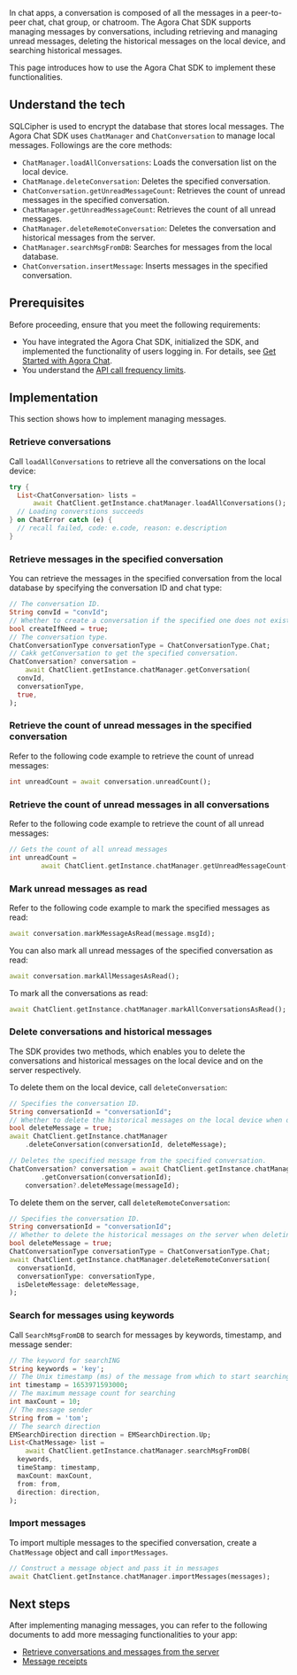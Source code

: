 In chat apps, a conversation is composed of all the messages in a peer-to-peer chat, chat group, or chatroom. The Agora Chat SDK supports managing messages by conversations, including retrieving and managing unread messages, deleting the historical messages on the local device, and searching historical messages.

This page introduces how to use the Agora Chat SDK to implement these functionalities.

## Understand the tech

SQLCipher is used to encrypt the database that stores local messages. The Agora Chat SDK uses `ChatManager` and `ChatConversation` to manage local messages. Followings are the core methods:

- `ChatManager.loadAllConversations`: Loads the conversation list on the local device.
- `ChatManage.deleteConversation`: Deletes the specified conversation.
- `ChatConversation.getUnreadMessageCount`: Retrieves the count of unread messages in the specified conversation.
- `ChatManager.getUnreadMessageCount`: Retrieves the count of all unread messages.
- `ChatManager.deleteRemoteConversation`: Deletes the conversation and historical messages from the server.
- `ChatManager.searchMsgFromDB`: Searches for messages from the local database.
- `ChatConversation.insertMessage`: Inserts messages in the specified conversation.

## Prerequisites

Before proceeding, ensure that you meet the following requirements:

- You have integrated the Agora Chat SDK, initialized the SDK, and implemented the functionality of users logging in. For details, see [Get Started with Agora Chat](./agora_chat_get_started_flutter?platform=Flutter).
- You understand the [API call frequency limits](./agora_chat_limitation?platform=Flutter).

## Implementation

This section shows how to implement managing messages.

### Retrieve conversations

Call `loadAllConversations` to retrieve all the conversations on the local device:

```dart
try {
  List<ChatConversation> lists =
      await ChatClient.getInstance.chatManager.loadAllConversations();
  // Loading converstions succeeds
} on ChatError catch (e) {
  // recall failed, code: e.code, reason: e.description
}
```

### Retrieve messages in the specified conversation

You can retrieve the messages in the specified conversation from the local database by specifying the conversation ID and chat type:

```dart
// The conversation ID.
String convId = "convId";
// Whether to create a conversation if the specified one does not exist. If you set it as true, the SDK returns a conversation object.
bool createIfNeed = true;
// The conversation type.
ChatConversationType conversationType = ChatConversationType.Chat;
// Cakk getConversation to get the specified conversation.
ChatConversation? conversation =
    await ChatClient.getInstance.chatManager.getConversation(
  convId,
  conversationType,
  true,
);
```

### Retrieve the count of unread messages in the specified conversation

Refer to the following code example to retrieve the count of unread messages:

```dart
int unreadCount = await conversation.unreadCount();
```


### Retrieve the count of unread messages in all conversations

Refer to the following code example to retrieve the count of all unread messages:

```dart
// Gets the count of all unread messages
int unreadCount =
        await ChatClient.getInstance.chatManager.getUnreadMessageCount();
```

### Mark unread messages as read

Refer to the following code example to mark the specified messages as read:

```dart
await conversation.markMessageAsRead(message.msgId);
```

You can also mark all unread messages of the specified conversation as read:

```dart
await conversation.markAllMessagesAsRead();
```

To mark all the conversations as read:

```dart
await ChatClient.getInstance.chatManager.markAllConversationsAsRead();
```

### Delete conversations and historical messages

The SDK provides two methods, which enables you to delete the conversations and historical messages on the local device and on the server respectively.

To delete them on the local device, call `deleteConversation`:

```dart
// Specifies the conversation ID.
String conversationId = "conversationId";
// Whether to delete the historical messages on the local device when deleting the conversation.
bool deleteMessage = true;
await ChatClient.getInstance.chatManager
    .deleteConversation(conversationId, deleteMessage);
```

```dart
// Deletes the specified message from the specified conversation.
ChatConversation? conversation = await ChatClient.getInstance.chatManager
        .getConversation(conversationId);
    conversation?.deleteMessage(messageId);
```

To delete them on the server, call `deleteRemoteConversation`:

```dart
// Specifies the conversation ID.
String conversationId = "conversationId";
// Whether to delete the historical messages on the server when deleting the conversation.
bool deleteMessage = true;
ChatConversationType conversationType = ChatConversationType.Chat;
await ChatClient.getInstance.chatManager.deleteRemoteConversation(
  conversationId,
  conversationType: conversationType,
  isDeleteMessage: deleteMessage,
);
```

### Search for messages using keywords

Call `SearchMsgFromDB` to search for messages by keywords, timestamp, and message sender:

```dart
// The keyword for searchING
String keywords = 'key';
// The Unix timestamp (ms) of the message from which to start searching
int timestamp = 1653971593000;
// The maximum message count for searching
int maxCount = 10;
// The message sender
String from = 'tom';
// The search direction
EMSearchDirection direction = EMSearchDirection.Up;
List<ChatMessage> list =
    await ChatClient.getInstance.chatManager.searchMsgFromDB(
  keywords,
  timeStamp: timestamp,
  maxCount: maxCount,
  from: from,
  direction: direction,
);
```


### Import messages

To import multiple messages to the specified conversation, create a `ChatMessage` object and call `importMessages`.

```dart
// Construct a message object and pass it in messages
await ChatClient.getInstance.chatManager.importMessages(messages);
```

## Next steps

After implementing managing messages, you can refer to the following documents to add more messaging functionalities to your app:

- [Retrieve conversations and messages from the server](./agora_chat_retrieve_message_flutter?platform=Flutter)
- [Message receipts](./agora_chat_message_receipt_flutter?platform=Flutter)

